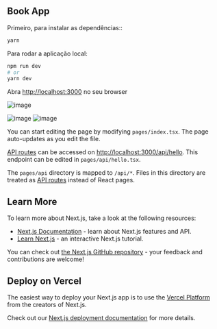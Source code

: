 ## Book App

Primeiro, para instalar as dependências::

```bash
yarn
```


Para rodar a aplicação local:

```bash
npm run dev
# or
yarn dev
```

Abra [http://localhost:3000](http://localhost:3000) no seu browser

![image](https://user-images.githubusercontent.com/3511851/127691817-855e110f-a8cb-46e1-a93d-cd0424130985.png)

![image](https://user-images.githubusercontent.com/3511851/127691921-3a15ddf9-2e3e-46f8-8b73-2f85c68565cd.png)
![image](https://user-images.githubusercontent.com/3511851/127692079-84694fcc-9c61-42d3-ab2e-b74e55d5f8f7.png)

You can start editing the page by modifying `pages/index.tsx`. The page auto-updates as you edit the file.

[API routes](https://nextjs.org/docs/api-routes/introduction) can be accessed on [http://localhost:3000/api/hello](http://localhost:3000/api/hello). This endpoint can be edited in `pages/api/hello.tsx`.

The `pages/api` directory is mapped to `/api/*`. Files in this directory are treated as [API routes](https://nextjs.org/docs/api-routes/introduction) instead of React pages.

## Learn More

To learn more about Next.js, take a look at the following resources:

- [Next.js Documentation](https://nextjs.org/docs) - learn about Next.js features and API.
- [Learn Next.js](https://nextjs.org/learn) - an interactive Next.js tutorial.

You can check out [the Next.js GitHub repository](https://github.com/vercel/next.js/) - your feedback and contributions are welcome!

## Deploy on Vercel

The easiest way to deploy your Next.js app is to use the [Vercel Platform](https://vercel.com/new?utm_medium=default-template&filter=next.js&utm_source=create-next-app&utm_campaign=create-next-app-readme) from the creators of Next.js.

Check out our [Next.js deployment documentation](https://nextjs.org/docs/deployment) for more details.
